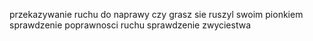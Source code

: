 przekazywanie ruchu do naprawy
czy grasz sie ruszyl swoim pionkiem
sprawdzenie poprawnosci ruchu
sprawdzenie zwyciestwa